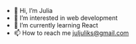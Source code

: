 - 👋 Hi, I’m Julia
- 👀 I’m interested in web development
- 🌱 I’m currently learning React
- 📫 How to reach me juljuliks@gmail.com

<!---
juljuliks/juljuliks is a ✨ special ✨ repository because its `README.md` (this file) appears on your GitHub profile.
You can click the Preview link to take a look at your changes.
--->
